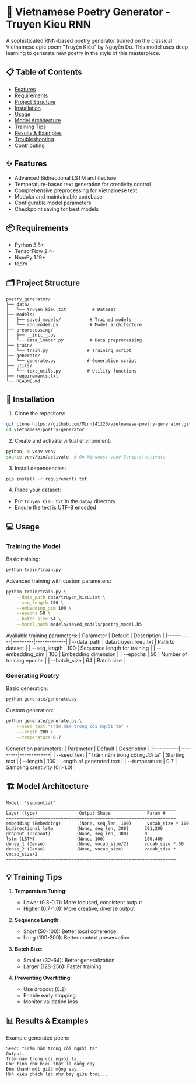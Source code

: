 # 🎨 Vietnamese Poetry Generator - Truyen Kieu RNN

A sophisticated RNN-based poetry generator trained on the classical Vietnamese epic poem "Truyện Kiều" by Nguyễn Du. This model uses deep learning to generate new poetry in the style of this masterpiece.

## 📋 Table of Contents
- [Features](#-features)
- [Requirements](#-requirements)
- [Project Structure](#-project-structure)
- [Installation](#-installation)
- [Usage](#-usage)
- [Model Architecture](#-model-architecture)
- [Training Tips](#-training-tips)
- [Results & Examples](#-results--examples)
- [Troubleshooting](#-troubleshooting)
- [Contributing](#-contributing)

## ✨ Features
- Advanced Bidirectional LSTM architecture
- Temperature-based text generation for creativity control
- Comprehensive preprocessing for Vietnamese text
- Modular and maintainable codebase
- Configurable model parameters
- Checkpoint saving for best models

## 📦 Requirements
- Python 3.8+
- TensorFlow 2.4+
- NumPy 1.19+
- tqdm

## 🗂️ Project Structure
```
poetry_generator/
├── data/
│   └── truyen_kieu.txt          # Dataset
├── models/
│   ├── saved_models/           # Trained models
│   └── rnn_model.py            # Model architecture
├── preprocessing/
│   ├── __init__.py
│   └── data_loader.py          # Data preprocessing
├── train/
│   └── train.py               # Training script
├── generate/
│   └── generate.py            # Generation script
├── utils/
│   └── text_utils.py          # Utility functions
├── requirements.txt
└── README.md
```

## 🚀 Installation

1. Clone the repository:
```bash
git clone https://github.com/Minh141120/vietnamese-poetry-generator.git
cd vietnamese-poetry-generator
```

2. Create and activate virtual environment:
```bash
python -m venv venv
source venv/bin/activate  # On Windows: venv\Scripts\activate
```

3. Install dependencies:
```bash
pip install -r requirements.txt
```

4. Place your dataset:
- Put `truyen_kieu.txt` in the `data/` directory
- Ensure the text is UTF-8 encoded

## 💻 Usage

### Training the Model

Basic training:
```bash
python train/train.py
```

Advanced training with custom parameters:
```bash
python train/train.py \
    --data_path data/truyen_kieu.txt \
    --seq_length 100 \
    --embedding_dim 100 \
    --epochs 50 \
    --batch_size 64 \
    --model_path models/saved_models/poetry_model.h5
```

Available training parameters:
| Parameter | Default | Description |
|-----------|---------|-------------|
| --data_path | data/truyen_kieu.txt | Path to dataset |
| --seq_length | 100 | Sequence length for training |
| --embedding_dim | 100 | Embedding dimension |
| --epochs | 50 | Number of training epochs |
| --batch_size | 64 | Batch size |

### Generating Poetry

Basic generation:
```bash
python generate/generate.py
```

Custom generation:
```bash
python generate/generate.py \
    --seed_text "Trăm năm trong cõi người ta" \
    --length 200 \
    --temperature 0.7
```

Generation parameters:
| Parameter | Default | Description |
|-----------|---------|-------------|
| --seed_text | "Trăm năm trong cõi người ta" | Starting text |
| --length | 100 | Length of generated text |
| --temperature | 0.7 | Sampling creativity (0.1-1.0) |

## 🏗️ Model Architecture

```
Model: "sequential"
_________________________________________________________________
Layer (type)                Output Shape              Param #
=================================================================
embedding (Embedding)       (None, seq_len, 100)      vocab_size * 100
bidirectional_lstm         (None, seq_len, 300)      301,200
dropout (Dropout)          (None, seq_len, 300)      0
lstm (LSTM)                (None, 100)               160,400
dense_1 (Dense)            (None, vocab_size/2)      vocab_size * 50
dense_2 (Dense)            (None, vocab_size)        vocab_size * vocab_size/2
=================================================================
```

## 💡 Training Tips

1. **Temperature Tuning**:
   - Lower (0.3-0.7): More focused, consistent output
   - Higher (0.7-1.0): More creative, diverse output

2. **Sequence Length**:
   - Short (50-100): Better local coherence
   - Long (100-200): Better context preservation

3. **Batch Size**:
   - Smaller (32-64): Better generalization
   - Larger (128-256): Faster training

4. **Preventing Overfitting**:
   - Use dropout (0.2)
   - Enable early stopping
   - Monitor validation loss

## 📊 Results & Examples

Example generated poem:
```
Seed: "Trăm năm trong cõi người ta"
Output:
Trăm năm trong cõi người ta,
Chữ tình chữ hiếu thật là đắng cay.
Đêm thanh một giấc mộng say,
Hồn xiêu phách lạc như bay giữa trời...
```